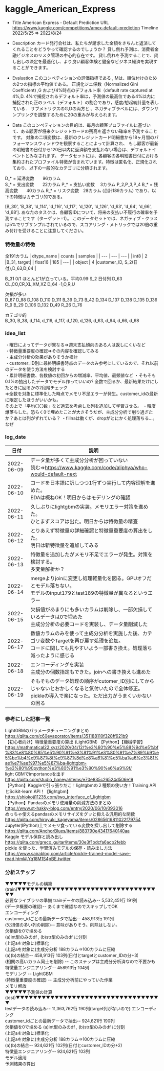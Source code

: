 # kaggle_American_Express
- Title American Express - Default Prediction
URL	  https://www.kaggle.com/competitions/amex-default-prediction
Timeline	2022/5/25 ⇒ 2022/8/24

- Description
カード発行会社は、私たちが請求した金額をきちんと返済してくれることをどうやって確認するのでしょうか？
貸し倒れ予測は、消費者金融ビジネスのリスク管理の中心的存在です。
貸し倒れを予測することで、貸し出しの決定を最適化し、より良い顧客体験と健全なビジネス経済を実現することができます。

- Evaluation
このコンペティションの評価指標である , Mは、順位付けのための2つの指標の平均値である。
正規化ジニ係数（Normalized Gini Coefficient) ,G および4%時点のデフォルト率（default rate captured at 4%,D.
4%で捕捉されるデフォルト率は，予測値の最高位である4%以内に捕捉された正のラベル（デフォルト）の割合であり，感度/想起統計量を表している．
サブメトリクスのG,Dの両方と 、ネガティブラベルには、ダウンサンプリングを調整するために20の重みが与えられます。

- Data
このコンペティションの目的は、毎月の顧客プロファイルに基づいて、ある顧客が将来クレジットカードの残高を返さない確率を予測することです。
対象の二項変数は、最新のクレジットカード明細書から18ヶ月間のパフォーマンスウィンドウを観察することによって計算され、
もし顧客が最新の明細書の日付から120日以内に返済額を支払わない場合は、デフォルトイベントとみなされます。
データセットには、各顧客の各明細書日付における集約されたプロファイル特徴が含まれています。特徴は匿名化、正規化されており、以下の一般的なカテゴリに分類されます。
	
D_* = 延滞変数　　96カラム  
S_* = 支出変数　　22カラム
P_* = 支払い変数　 3カラム	P_2,P_3,P_4
B_* = 残高変数　　40カラム
R_* = リスク変数　28カラム (合計189カラム)
であり、以下の特徴はカテゴリ的である。  
	
[B_30', 'B_38', 'd_114', 'd_116', 'd_117', 'd_120', 'd_126', 'd_63', 'd_64', 'd_66', 'd_68'].
あなたのタスクは、各顧客IDについて、将来の支払い不履行の確率を予測することです（ターゲット=1）。
このデータセットでは、ネガティブ・クラスは5%でサブサンプルされているので、スコアリング・メトリックでは20倍の重み付けを受けることに注意してください。

### 特徴量の特徴
全191カラム
| dtype_name | counts | samples |
| --- | --- | --- |
| int8 | 2 |B_31, target|
| float16 | 185 | --- |
| object | 4 |customer_ID, S_2(日付),D_63,D_64 |

<int8>  
B_31 0/1 ほとんど1が立っている。平均0.99  
  
<object>  
S_2	日付列
D_63	CL,CO,CR,XL,XM,XZ
D_64	-1,O,R,U

欠損が多い  
D_87 D_88 D_108	D_110 D_111 B_39 D_73 B_42 D_134 D_137 D_138 D_135 D_136 R_9 B_29 D_106 D_132 D_49 R_26 D_76  

カテゴリ的  
B_30, B_38, d_114, d_116, d_117, d_120, d_126, d_63, d_64, d_66, d_68  

### idea_list
・曜日によってデータが異なる⇒週末支払傾向のある人は返しにくいなど  
・特徴量重要度の確認⇒その内容を確認してみる  
・主成分分析の効果がありそうか検討  
・customer_ID別に最終明細書時点のデータのみ参考にしているので、それ以前のデータを使う方法を検討する  
・累計明細書数、各数値の初回からの増減率、平均値、最頻値など
・そもそも0.1%の抽出したデータでモデル作っていいの? 全数で回るか、最新結果だけにしたときに回るかの2段階チェック  
⇒全数を対象に標準化した時点でメモリ不足エラーが発生。customer_idの最新に限定したほうがいいかも。  
その上で「平均〇〇数」など過去を考慮した列を追加して学習させる。
・精度爆落ちした。恐らく0で埋めたことが大きそうだが、主成分分析で削り過ぎたか？あとは列がずれている？
・fillnaは動くが、dropがとにかく処理落ちる…。なぜ
	
### log_date
| 日付| 説明|
| ---------------------------------- | ----------------------------------------------- |
|2022-06-09|データ量が多くて主成分分析が回っていない<br>読む⇒https://www.kaggle.com/code/aliphya/who-would-default-next|
|2022-06-10|コードを日本語に訳しつつ1行ずつ実行して内容理解を進めた。<br>EDAは概ねOK！明日からはモデリングの確認|
|2022-06-11|久しぶりにlightgbmの実装。メモリエラー対策を進めた。<br>ひとまずスコアは出た。明日からは特徴量の精査|
|2022-06-12|とりあえず特徴量の詳細確認と特徴量重要度の算出をした。<br>明日は新特徴量を追加してみる|
|2022-06-13|特徴量を追加したがメモリ不足でエラーが発生。対策を検討する。<br>多変量解析か？|
|2022-06-14|mergeよりjoinに変更し処理軽量化を図る。GPUオフだとモデル落ちない。<br>モデルのinput179とtest189の特徴量が異なるというエラー|
|2022-06-15|欠損値があまりにも多いカラムは削除し、一部欠損しているデータは0で埋めた<br>主成分分析の必要コードを実装し、データ量削減した|
|2022-06-17|数値カラムのみを使って主成分分析を実施した後、カテゴリ変数やTargetを再び戻す処理を追加。<br>コードに関しても見やすいよう一部書き換え。処理落ち減ったように感じる|
|2022-06-18|エンコーディングを実装<br>主成分の個数指定もできた。joinへの書き換えも進めた|
|2022-06-19|そもそものデータ処理の順序がcutomer_ID別にしてからじゃないとおかしくなると気付いたので全体修正。<br>pickleの導入で楽になった。ただ出力がうまくいかないの困る|	

### 参考にした記事一覧
LightGBMのパラメータチューニングまとめ  
https://qiita.com/c60evaporator/items/351188110f328ff921b9  
【初心者向け】特徴量重要度の算出 (LightGBM) 【Python】【機械学習】  
https://mathmatical22.xyz/2020/04/12/%e3%80%90%e5%88%9d%e5%bf%83%e8%80%85%e5%90%91%e3%81%91%e3%80%91%e7%89%b9%e5%be%b4%e9%87%8f%e9%87%8d%e8%a6%81%e5%ba%a6%e3%81%ae%e7%ae%97%e5%87%ba-lightgbm-%e3%80%90python%e3%80%91%e3%80%90%e6%a9%9f/  
light GBMでimportanceを出す  
https://qiita.com/studio_haneya/items/e70e835c26524d506e19  
【Python】Kaggleで引っ張りだこ！lightgbmの２種類の使い方！Training APIとScikit-learn API！【lightgbm】  
https://shiokoji11235.com/two_interface_of_lightgbm  
【Python】Pandasのメモリ使用量の削減方法のまとめ  
https://www.st-hakky-blog.com/entry/2020/06/10/093016  
めっちゃ使えるpandasのメモリサイズをグッと抑える汎用的な関数  
https://qiita.com/hiroyuki_kageyama/items/02865616811022f79754  
Jupyter(IPython)上でメモリ食っている変数を探し出して削除する
https://qiita.com/AnchorBlues/items/883790e43417640140aa  
Kaggle モデル保存と読み出し
https://qiita.com/greco_guitar/items/30e3f1bdcfa6acb2febb  
pickle を使った、学習済みモデルの保存・読み出し方法  
https://www.sairablog.com/article/pickle-trained-model-save-read.html#.Yq18M1S4pBE.twitter  	
	
### 分析ステップ  
▼▼▼▼▼モデルの構築(train)▼▼▼▼▼▼▼▼▼▼▼▼▼▼▼▼▼▼▼▼▼▼▼▼▼▼▼▼▼▼▼▼▼▼  
必要なライブラリの準備
trainデータの読み込み-- 5,532,451行 191列  
(データ概要の確認)-- あくまで確認なのでスキップしてOK  
エンコーディング  
customer_idごとの最新データで抽出-- 458,913行 191列  
(欠損値の多い列の削除)-- 意味がありそう。削除はしない。  
欠損値を0で埋める  
(a)int型のみのdf , (b)str型のみのdf に分割  
	(上記aを対象に)標準化  
	(上記aを対象に)主成分分析 188カラム⇒100カラムに圧縮  
(a)(b)の結合-- 458,913行 103列(日付とtargetとcustomer_IDの分+3)  
(相関の高いカラム同士を削除) -- このステップは主成分分析済なので不要かも  
特徴量エンジニアリング-- 458913行 104列  
モデリング -- LightGBM  
(特徴量重要度の確認) -- 主成分分析前にやっていた作業  
メモリ解放  
▼▼▼▼▼予測値の計算(test)▼▼▼▼▼▼▼▼▼▼▼▼▼▼▼▼▼▼▼▼▼▼▼▼▼▼▼▼▼▼▼▼▼▼  
testデータの読み込み-- 11,363,762行 190列(target列がないので)
エンコーディング  
customer_idごとの最新データで抽出-- 924,621行 190列  
欠損値を0で埋める
(a)int型のみのdf , (b)str型のみのdf に分割  
	(上記aを対象に)標準化  
	(上記aを対象に)主成分分析 188カラム⇒100カラムに圧縮  
(a)(b)の結合-- 924,621行 102列(日付とcustomer_IDの分+2)  
特徴量エンジニアリング-- 924,621行 103列  
モデル適用  
予測結果の算出  
	
